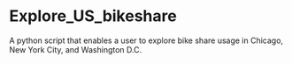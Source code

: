 # Explore_US_bikeshare
A python script that enables a user to explore bike share usage in Chicago, New York City, and Washington D.C. 
